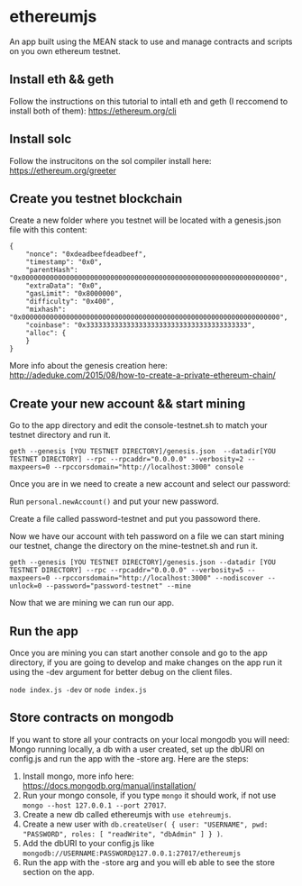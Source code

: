 # ethereumjs
An app built using the MEAN stack to use and manage contracts and scripts on you own ethereum testnet.

## Install eth && geth

Follow the instructions on this tutorial to intall eth and geth (I reccomend to install both of them):
https://ethereum.org/cli

## Install solc

Follow the instrucitons on the sol compiler install here:
https://ethereum.org/greeter

## Create you testnet blockchain

Create a new folder where you testnet will be located with a genesis.json file with this content:
```
{
	"nonce": "0xdeadbeefdeadbeef",
	"timestamp": "0x0",
	"parentHash": "0x0000000000000000000000000000000000000000000000000000000000000000",
	"extraData": "0x0",
	"gasLimit": "0x8000000",
	"difficulty": "0x400",
	"mixhash": "0x0000000000000000000000000000000000000000000000000000000000000000",
	"coinbase": "0x3333333333333333333333333333333333333333",
	"alloc": {
	}
}
```
More info about the genesis creation here: http://adeduke.com/2015/08/how-to-create-a-private-ethereum-chain/

## Create your new account && start mining

Go to the app directory and edit the console-testnet.sh to match your testnet directory and run it.

`geth --genesis [YOU TESTNET DIRECTORY]/genesis.json  --datadir[YOU TESTNET DIRECTORY] --rpc --rpcaddr="0.0.0.0" --verbosity=2 --maxpeers=0 --rpccorsdomain="http://localhost:3000" console`

Once you are in we need to create a new account and select our password:

Run `personal.newAccount()` and put your new password.

Create a file called password-testnet and put you passoword there.

Now we have our account with teh password on a file we can start mining our testnet, change the directory on the mine-testnet.sh and run it.

`geth --genesis [YOU TESTNET DIRECTORY]/genesis.json --datadir [YOU TESTNET DIRECTORY] --rpc --rpcaddr="0.0.0.0" --verbosity=5 --maxpeers=0 --rpccorsdomain="http://localhost:3000" --nodiscover --unlock=0 --password="password-testnet" --mine`

Now that we are mining we can run our app.

## Run the app

Once you are mining you can start another console and go to the app directory, if you are going to develop and make changes on the app run it using the -dev argument for better debug on the client files.

`node index.js -dev` or `node index.js`

## Store contracts on mongodb

If you want to store all your contracts on your local mongodb you will need: Mongo running locally, a db with a user created, set up the dbURI on config.js and run the app with the -store arg. Here are the steps:

1. Install mongo, more info here: https://docs.mongodb.org/manual/installation/
2. Run your mongo console, if you type `mongo` it should work, if not use `mongo --host 127.0.0.1 --port 27017`.
3. Create a new db called ethereumjs with `use etehreumjs`.
4. Create a new user with `db.createUser( { user: "USERNAME", pwd: "PASSWORD", roles: [ "readWrite", "dbAdmin" ] } )`.
5. Add the dbURI to your config.js like `mongodb://USERNAME:PASSWORD@127.0.0.1:27017/ethereumjs`
6. Run the app with the -store arg and you will eb able to see the store section on the app.
